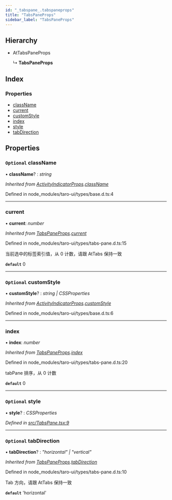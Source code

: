 ```yaml
---
id: "_tabspane_.tabspaneprops"
title: "TabsPaneProps"
sidebar_label: "TabsPaneProps"
---
```


## Hierarchy

* AtTabsPaneProps

  ↳ **TabsPaneProps**

## Index

### Properties

* [className](_tabspane_.tabspaneprops.md#optional-classname)
* [current](_tabspane_.tabspaneprops.md#current)
* [customStyle](_tabspane_.tabspaneprops.md#optional-customstyle)
* [index](_tabspane_.tabspaneprops.md#index)
* [style](_tabspane_.tabspaneprops.md#optional-style)
* [tabDirection](_tabspane_.tabspaneprops.md#optional-tabdirection)

## Properties

### `Optional` className

• **className**? : *string*

*Inherited from [ActivityIndicatorProps](_activityindicator_.activityindicatorprops.md).[className](_activityindicator_.activityindicatorprops.md#optional-classname)*

Defined in node_modules/taro-ui/types/base.d.ts:4

___

###  current

• **current**: *number*

*Inherited from [TabsPaneProps](_tabspane_.tabspaneprops.md).[current](_tabspane_.tabspaneprops.md#current)*

Defined in node_modules/taro-ui/types/tabs-pane.d.ts:15

当前选中的标签索引值，从 0 计数，请跟 AtTabs 保持一致

**`default`** 0

___

### `Optional` customStyle

• **customStyle**? : *string | CSSProperties*

*Inherited from [ActivityIndicatorProps](_activityindicator_.activityindicatorprops.md).[customStyle](_activityindicator_.activityindicatorprops.md#optional-customstyle)*

Defined in node_modules/taro-ui/types/base.d.ts:6

___

###  index

• **index**: *number*

*Inherited from [TabsPaneProps](_tabspane_.tabspaneprops.md).[index](_tabspane_.tabspaneprops.md#index)*

Defined in node_modules/taro-ui/types/tabs-pane.d.ts:20

tabPane 排序，从 0 计数

**`default`** 0

___

### `Optional` style

• **style**? : *CSSProperties*

*Defined in [src/TabsPane.tsx:9](https://github.com/tarojsx/ui/blob/v0.11.0/src/TabsPane.tsx#L9)*

___

### `Optional` tabDirection

• **tabDirection**? : *"horizontal" | "vertical"*

*Inherited from [TabsPaneProps](_tabspane_.tabspaneprops.md).[tabDirection](_tabspane_.tabspaneprops.md#optional-tabdirection)*

Defined in node_modules/taro-ui/types/tabs-pane.d.ts:10

Tab 方向，请跟 AtTabs 保持一致

**`default`** 'horizontal'

